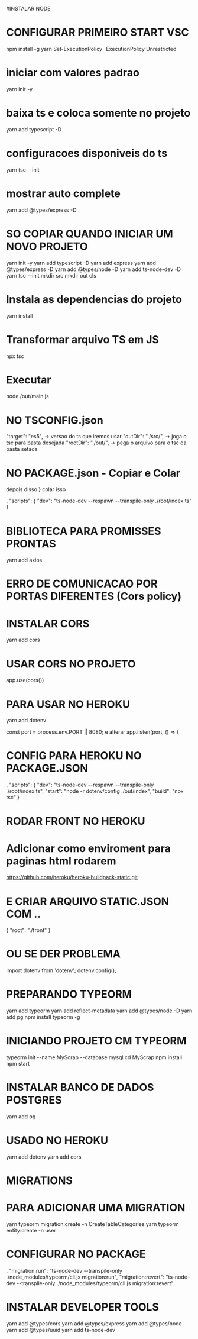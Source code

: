 #INSTALAR NODE

# CONFIGURAR PRIMEIRO START VSC

npm install -g yarn
Set-ExecutionPolicy -ExecutionPolicy Unrestricted

# iniciar com valores padrao

yarn init -y

# baixa ts e coloca somente no projeto

yarn add typescript -D

# configuracoes disponiveis do ts

yarn tsc --init

# mostrar auto complete

yarn add @types/express -D

# SO COPIAR QUANDO INICIAR UM NOVO PROJETO

yarn init -y
yarn add typescript -D
yarn add express
yarn add @types/express -D
yarn add @types/node -D
yarn add ts-node-dev -D
yarn tsc --init
mkdir src
mkdir out
cls

# Instala as dependencias do projeto

yarn install

# Transformar arquivo TS em JS

npx tsc

# Executar

node /out/main.js

# NO TSCONFIG.json

"target": "es5", -> versao do ts que iremos usar
"outDir": "./src/", -> joga o tsc para pasta desejada
"rootDir": "./out/", -> pega o arquivo para o tsc da pasta setada

# NO PACKAGE.json - Copiar e Colar

depois disso }
colar isso

,
"scripts": {
"dev": "ts-node-dev --respawn --transpile-only ./root/index.ts"
}

# BIBLIOTECA PARA PROMISSES PRONTAS

yarn add axios

# ERRO DE COMUNICACAO POR PORTAS DIFERENTES (Cors policy)

# INSTALAR CORS

yarn add cors

# USAR CORS NO PROJETO

app.use(cors())

# PARA USAR NO HEROKU

yarn add dotenv

const port = process.env.PORT || 8080;
e alterar
app.listen(port, () => {

# CONFIG PARA HEROKU NO PACKAGE.JSON

,
"scripts": {
"dev": "ts-node-dev --respawn --transpile-only ./root/index.ts",
"start": "node -r dotenv/config ./out/index",
"build": "npx tsc"
}

# RODAR FRONT NO HEROKU

# Adicionar como enviroment para paginas html rodarem

https://github.com/heroku/heroku-buildpack-static.git

# E CRIAR ARQUIVO STATIC.JSON COM ..

{
"root": "./front"
}

# OU SE DER PROBLEMA

import dotenv from 'dotenv';
dotenv.config();

# PREPARANDO TYPEORM

yarn add typeorm
yarn add reflect-metadata
yarn add @types/node -D
yarn add pg
npm install typeorm -g

# INICIANDO PROJETO CM TYPEORM

typeorm init --name MyScrap --database mysql
cd MyScrap
npm install
npm start

# INSTALAR BANCO DE DADOS POSTGRES

yarn add pg

# USADO NO HEROKU

yarn add dotenv
yarn add cors

# MIGRATIONS

# PARA ADICIONAR UMA MIGRATION

yarn typeorm migration:create -n CreateTableCategories
yarn typeorm entity:create -n user

# CONFIGURAR NO PACKAGE

,
"migration:run": "ts-node-dev --transpile-only ./node_modules/typeorm/cli.js migration:run",
"migration:revert": "ts-node-dev --transpile-only ./node_modules/typeorm/cli.js migration:revert"

# INSTALAR DEVELOPER TOOLS

yarn add @types/cors
yarn add @types/express
yarn add @types/node
yarn add @types/uuid
yarn add ts-node-dev
